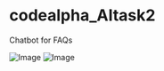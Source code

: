 # codealpha_AItask2
Chatbot for FAQs

![Image](https://github.com/user-attachments/assets/9196ce09-eb7a-4d17-b162-a73100e5f243)
![Image](https://github.com/user-attachments/assets/4738865f-e22e-4ecb-825f-8e4d278a3df6)

